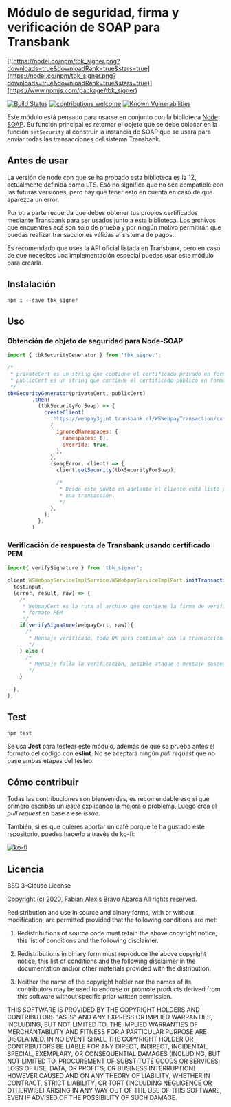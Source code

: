 # Módulo de seguridad, firma y verificación de SOAP para Transbank

[![https://nodei.co/npm/tbk_signer.png?downloads=true&downloadRank=true&stars=true](https://nodei.co/npm/tbk_signer.png?downloads=true&downloadRank=true&stars=true)](https://www.npmjs.com/package/tbk_signer)

[![Build Status](https://travis-ci.com/FabianBravoA/tbk_signer.png?branch=master)](https://travis-ci.com/FabianBravoA/tbk_signer)
[![contributions welcome](https://img.shields.io/badge/contributions-welcome-brightgreen.svg?style=flat)](https://github.com/FabianBravoA/tbk_signer/issues)
[![Known Vulnerabilities](https://snyk.io/test/github/FabianBravoA/tbk_signer/badge.svg)](https://snyk.io/test/github/FabianBravoA/tbk_signer)

Este módulo está pensado para usarse en conjunto con la biblioteca 
[Node SOAP](https://github.com/vpulim/node-soap). Su función principal es
retornar el objeto que se debe colocar en la función ``` setSecurity ``` al
construir la instancia de SOAP que se usará para enviar todas las transacciones
del sistema Transbank.

## Antes de usar

La versión de node con que se ha probado esta biblioteca es la 12, actualmente
definida como LTS. Eso no significa que no sea compatible con las futuras
versiones, pero hay que tener esto en cuenta en caso de que aparezca un error.

Por otra parte recuerda que debes obtener tus propios certificados mediante
Transbank para ser usados junto a esta biblioteca. Los archivos que encuentres
acá son solo de prueba y por ningún motivo permitirán que puedas realizar
transacciones válidas al sistema de pagos.

Es recomendado que uses la API oficial listada en Transbank, pero en caso de que
necesites una implementación especial puedes usar este módulo para crearla.

## Instalación

```
npm i --save tbk_signer
```

## Uso

### Obtención de objeto de seguridad para Node-SOAP

````javascript
import { tbkSecurityGenerator } from 'tbk_signer';

/*
 * privateCert es un string que contiene el certificado privado en formato PEM
 * publicCert es un string que contiene el certificado público en formato PEM
 */
tbkSecurityGenerator(privateCert, publicCert)
        .then(
          (tbkSecurityForSoap) => {
            createClient(
              'https://webpay3gint.transbank.cl/WSWebpayTransaction/cxf/WSWebpayService?wsdl',
              {
                ignoredNamespaces: {
                  namespaces: [],
                  override: true,
                },
              },
              (soapError, client) => {
                client.setSecurity(tbkSecurityForSoap);

                /*
                 * Desde este punto en adelante el cliente está listo para hacer
                 * una transacción.
                 */
              },
            );
          },
        )
````

### Verificación de respuesta de Transbank usando certificado PEM
````javascript
import{ verifySignature } from 'tbk_signer';

client.WSWebpayServiceImplService.WSWebpayServiceImplPort.initTransaction(
  testInput,
  (error, result, raw) => {
    /*
     * WebpayCert es la ruta al archivo que contiene la firma de verificación en
     * formato PEM
     */
    if(verifySignature(webpayCert, raw)){
      /*
       * Mensaje verificado, todo OK para continuar con la transacción
       */
    } else {
      /*
       * Mensaje falla la verificación, posible ataque o mensaje sospechoso
       */
    }
    
  },
);
````

## Test

```
npm test
```

Se usa __Jest__ para testear este módulo, además de que se prueba antes el
formato del código con __eslint__. No se aceptará ningún *pull request* que no
pase ambas etapas del testeo.

## Cómo contribuir

Todas las contribuciones son bienvenidas, es recomendable eso si que primero
escribas un *issue* explicando la mejora o problema. Luego crea el
*pull request* en base a ese *issue*.

También, si es que quieres aportar un café porque te ha gustado este
repositorio, puedes hacerlo a través de ko-fi:

[![ko-fi](https://www.ko-fi.com/img/githubbutton_sm.svg)](https://ko-fi.com/Y8Y11E2KP)

## Licencia

BSD 3-Clause License

Copyright (c) 2020, Fabian Alexis Bravo Abarca
All rights reserved.

Redistribution and use in source and binary forms, with or without
modification, are permitted provided that the following conditions are met:

1. Redistributions of source code must retain the above copyright notice, this
   list of conditions and the following disclaimer.

2. Redistributions in binary form must reproduce the above copyright notice,
   this list of conditions and the following disclaimer in the documentation
   and/or other materials provided with the distribution.

3. Neither the name of the copyright holder nor the names of its
   contributors may be used to endorse or promote products derived from
   this software without specific prior written permission.

THIS SOFTWARE IS PROVIDED BY THE COPYRIGHT HOLDERS AND CONTRIBUTORS "AS IS"
AND ANY EXPRESS OR IMPLIED WARRANTIES, INCLUDING, BUT NOT LIMITED TO, THE
IMPLIED WARRANTIES OF MERCHANTABILITY AND FITNESS FOR A PARTICULAR PURPOSE ARE
DISCLAIMED. IN NO EVENT SHALL THE COPYRIGHT HOLDER OR CONTRIBUTORS BE LIABLE
FOR ANY DIRECT, INDIRECT, INCIDENTAL, SPECIAL, EXEMPLARY, OR CONSEQUENTIAL
DAMAGES (INCLUDING, BUT NOT LIMITED TO, PROCUREMENT OF SUBSTITUTE GOODS OR
SERVICES; LOSS OF USE, DATA, OR PROFITS; OR BUSINESS INTERRUPTION) HOWEVER
CAUSED AND ON ANY THEORY OF LIABILITY, WHETHER IN CONTRACT, STRICT LIABILITY,
OR TORT (INCLUDING NEGLIGENCE OR OTHERWISE) ARISING IN ANY WAY OUT OF THE USE
OF THIS SOFTWARE, EVEN IF ADVISED OF THE POSSIBILITY OF SUCH DAMAGE.
